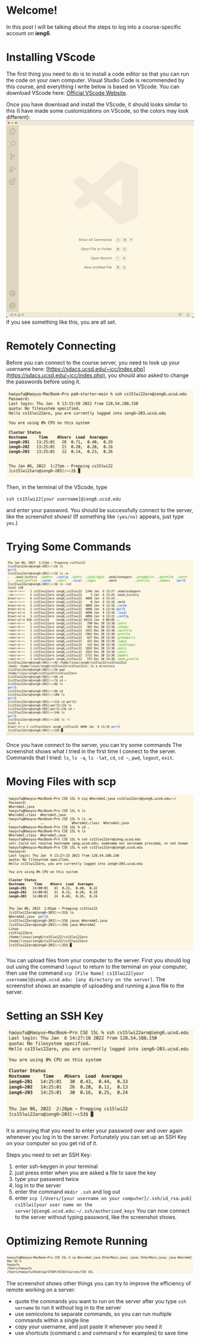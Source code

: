 # Welcome!
In this post I will be talking about the steps to log into a course-specific account on **ieng6**.

# Installing VScode
The first thing you need to do is to install a code editor so that you can run the code on your own computer. Visual Studio Code is recommended by this course, and everything I write below is based on VScode. You can download VScode here: [Official VScode Website](https://code.visualstudio.com/).

Once you have download and install the VScode, it should looks similar to this (I have made some customizations on VScode, so the colors may look different):![Installing VScode](https://github.com/HaoyuFu2/cse15l-lab-reports/blob/main/Images/Installing%20VScode.png?raw=true) If you see something like this, you are all set.

# Remotely Connecting
Before you can connect to the course server, you need to look up your username here: [https://sdacs.ucsd.edu/~icc/index.php](https://sdacs.ucsd.edu/~icc/index.php), you should also asked to change the passwords before using it. 

![Remotely Connecting](https://github.com/HaoyuFu2/cse15l-lab-reports/blob/main/Images/Remotely%20Connecting.png?raw=true)

Then, in the terminal of the VScode, type 

`ssh cs15lwi22[your username]@ieng6.ucsd.edu`

and enter your password. You should be successfully connect to the server, like the screenshot shows! (If something like `(yes/no)` appears, just type `yes`.)

# Trying Some Commands
![Trying Some Commands](https://github.com/HaoyuFu2/cse15l-lab-reports/blob/main/Images/Trying%20Some%20Commands.png?raw=true)

Once you have connect to the server, you can try some commands
The screenshot shows what I tried in the first time I connect to the server. Commands that I tried: `ls`, `ls -a`, `ls -lat`, `cd`, `cd ~`, `pwd`, `logout`, `exit`.

# Moving Files with scp
![Moving Files with scp](https://github.com/HaoyuFu2/cse15l-lab-reports/blob/main/Images/Moving%20Files%20with%20scp.png?raw=true)

You can upload files from your computer to the server. First you should log out using the command `logout` to return to the terminal on your computer, then use the command `scp [File Name] cs15lwi22[your username]@ieng6.ucsd.edu: [any directory on the server]`. The screenshot shows an example of uploading and running a java file to the server.

# Setting an SSH Key
![Setting an SSH Key](https://github.com/HaoyuFu2/cse15l-lab-reports/blob/main/Images/Setting%20an%20SSH%20Key.png?raw=true)

It is annoying that you need to enter your password over and over again whenever you log in to the server. Fortunately you can set up an SSH Key on your computer so you get rid of it. 

Steps you need to set an SSH Key:
1. enter ssh-keygen in your terminal
2. just press enter when you are asked a file to save the key
3. type your password twice
4. log in to the server
5. enter the command `mkdir .ssh` and log out
6. enter `scp [/Users/[your username on your computer]/.ssh/id_rsa.pub] cs15lwi[your user name on the server]@ieng6.ucsd.edu:~/.ssh/authorized_keys`
You can now connect to the server without typing password, like the screenshot shows.

# Optimizing Remote Running
![Optimizing Remote Running](https://github.com/HaoyuFu2/cse15l-lab-reports/blob/main/Images/Optimizing%20Remote%20Running.png?raw=true)

The screenshot shows other things you can try to improve the efficiency of remote working on a server:
 - quote the commands you want to run on the server after you type `ssh uername` to run it without log in to the server
 - use semicolons to separate commands, so you can run multiple commands within a single line
 - copy your username, and just paste it whenever you need it
 - use shortcuts (command c and command v for examples) to save time
